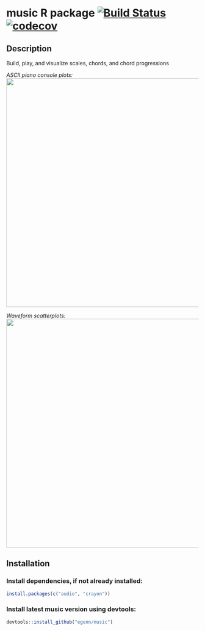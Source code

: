**music** R package [![Build Status](https://travis-ci.com/egenn/music.svg?branch=master)](https://travis-ci.com/egenn/music) [![codecov](https://codecov.io/gh/egenn/music/branch/master/graph/badge.svg)](https://codecov.io/gh/egenn/music)
======================

## Description
Build, play, and visualize scales, chords, and chord progressions

_ASCII piano console plots:_
<img align = "center" src="http://egenn.github.io/imgs/music_cplot.png" width="600">


_Waveform scatterplots:_
<img align = "center" src="http://egenn.github.io/imgs/music_mplot_C4minor.png" width="600">


## Installation
### Install dependencies, if not already installed:
```r
install.packages(c("audio", "crayon"))
```
### Install latest **music** version using devtools:
```r
devtools::install_github("egenn/music")
```
